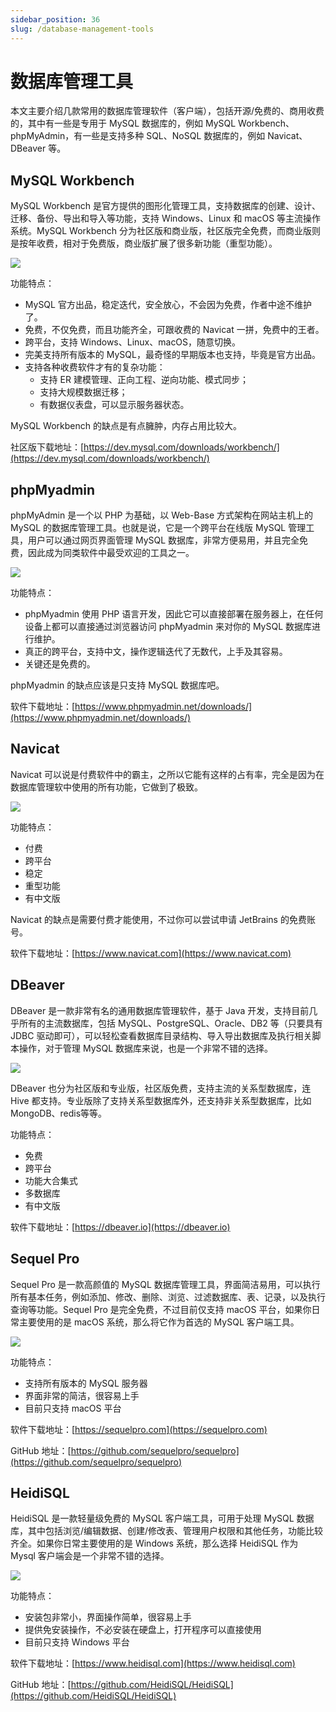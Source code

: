 ```yaml
---
sidebar_position: 36
slug: /database-management-tools
---
```


# 数据库管理工具



本文主要介绍几款常用的数据库管理软件（客户端），包括开源/免费的、商用收费的，其中有一些是专用于 MySQL 数据库的，例如 MySQL Workbench、phpMyAdmin，有一些是支持多种 SQL、NoSQL 数据库的，例如 Navicat、DBeaver 等。



## MySQL Workbench

MySQL Workbench 是官方提供的图形化管理工具，支持数据库的创建、设计、迁移、备份、导出和导入等功能，支持 Windows、Linux 和 macOS 等主流操作系统。MySQL Workbench 分为社区版和商业版，社区版完全免费，而商业版则是按年收费，相对于免费版，商业版扩展了很多新功能（重型功能）。

![](https://static.getiot.tech/MySQL_Workbench_Editor_General_Mac.png#center)

功能特点：

- MySQL 官方出品，稳定迭代，安全放心，不会因为免费，作者中途不维护了。
- 免费，不仅免费，而且功能齐全，可跟收费的 Navicat 一拼，免费中的王者。
- 跨平台，支持 Windows、Linux、macOS，随意切换。
- 完美支持所有版本的 MySQL，最奇怪的早期版本也支持，毕竟是官方出品。
- 支持各种收费软件才有的复杂功能：
  - 支持 ER 建模管理、正向工程、逆向功能、模式同步；
  - 支持大规模数据迁移；
  - 有数据仪表盘，可以显示服务器状态。

MySQL Workbench 的缺点是有点臃肿，内存占用比较大。

社区版下载地址：[https://dev.mysql.com/downloads/workbench/](https://dev.mysql.com/downloads/workbench/)



## phpMyadmin

phpMyAdmin 是一个以 PHP 为基础，以 Web-Base 方式架构在网站主机上的 MySQL 的数据库管理工具。也就是说，它是一个跨平台在线版 MySQL 管理工具，用户可以通过网页界面管理 MySQL 数据库，非常方便易用，并且完全免费，因此成为同类软件中最受欢迎的工具之一。

![](https://static.getiot.tech/phpmyadmin.png#center)

功能特点：

- phpMyadmin 使用 PHP 语言开发，因此它可以直接部署在服务器上，在任何设备上都可以直接通过浏览器访问 phpMyadmin 来对你的 MySQL 数据库进行维护。
- 真正的跨平台，支持中文，操作逻辑迭代了无数代，上手及其容易。
- 关键还是免费的。

phpMyadmin 的缺点应该是只支持 MySQL 数据库吧。

软件下载地址：[https://www.phpmyadmin.net/downloads/](https://www.phpmyadmin.net/downloads/)



## Navicat

Navicat 可以说是付费软件中的霸主，之所以它能有这样的占有率，完全是因为在数据库管理软中使用的所有功能，它做到了极致。

![](https://static.getiot.tech/Navicat.png#center)

功能特点：

- 付费
- 跨平台
- 稳定
- 重型功能
- 有中文版

Navicat 的缺点是需要付费才能使用，不过你可以尝试申请 JetBrains 的免费账号。

软件下载地址：[https://www.navicat.com](https://www.navicat.com)



## DBeaver

DBeaver 是一款非常有名的通用数据库管理软件，基于 Java 开发，支持目前几乎所有的主流数据库，包括 MySQL、PostgreSQL、Oracle、DB2 等（只要具有 JDBC 驱动即可），可以轻松查看数据库目录结构、导入导出数据库及执行相关脚本操作，对于管理 MySQL 数据库来说，也是一个非常不错的选择。

![](https://static.getiot.tech/DBeaver.png#center)

DBeaver 也分为社区版和专业版，社区版免费，支持主流的关系型数据库，连 Hive 都支持。专业版除了支持关系型数据库外，还支持非关系型数据库，比如 MongoDB、redis等等。

功能特点：

- 免费
- 跨平台
- 功能大合集式
- 多数据库
- 有中文版

软件下载地址：[https://dbeaver.io](https://dbeaver.io)



## Sequel Pro

Sequel Pro 是一款高颜值的 MySQL 数据库管理工具，界面简洁易用，可以执行所有基本任务，例如添加、修改、删除、浏览、过滤数据库、表、记录，以及执行查询等功能。Sequel Pro 是完全免费，不过目前仅支持 macOS 平台，如果你日常主要使用的是 macOS 系统，那么将它作为首选的 MySQL 客户端工具。

![](https://static.getiot.tech/Sequel_Pro.png#center)

功能特点：

- 支持所有版本的 MySQL 服务器
- 界面非常的简洁，很容易上手
- 目前只支持 macOS 平台

软件下载地址：[https://sequelpro.com](https://sequelpro.com)

GitHub 地址：[https://github.com/sequelpro/sequelpro](https://github.com/sequelpro/sequelpro)



## HeidiSQL

HeidiSQL 是一款轻量级免费的 MySQL 客户端工具，可用于处理 MySQL 数据库，其中包括浏览/编辑数据、创建/修改表、管理用户权限和其他任务，功能比较齐全。如果你日常主要使用的是 Windows 系统，那么选择 HeidiSQL 作为 Mysql 客户端会是一个非常不错的选择。

![](https://static.getiot.tech/HeidiSQL.png#center)

功能特点：

- 安装包非常小，界面操作简单，很容易上手
- 提供免安装操作，不必安装在硬盘上，打开程序可以直接使用
- 目前只支持 Windows 平台

软件下载地址：[https://www.heidisql.com](https://www.heidisql.com)

GitHub 地址：[https://github.com/HeidiSQL/HeidiSQL](https://github.com/HeidiSQL/HeidiSQL)

